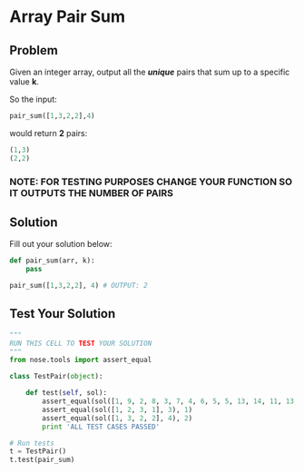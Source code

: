 # Array Pair Sum


## Problem

Given an integer array, output all the ***unique*** pairs that sum up to a specific value **k**.

So the input:
```python
pair_sum([1,3,2,2],4)
```

would return **2** pairs:
```python
(1,3)
(2,2)
```

### NOTE: FOR TESTING PURPOSES CHANGE YOUR FUNCTION SO IT OUTPUTS THE NUMBER OF PAIRS

## Solution 

Fill out your solution below:

```python
def pair_sum(arr, k):
    pass

pair_sum([1,3,2,2], 4) # OUTPUT: 2
```

## Test Your Solution
```python
"""
RUN THIS CELL TO TEST YOUR SOLUTION
"""
from nose.tools import assert_equal

class TestPair(object):

    def test(self, sol):
        assert_equal(sol([1, 9, 2, 8, 3, 7, 4, 6, 5, 5, 13, 14, 11, 13, -1], 10), 6)
        assert_equal(sol([1, 2, 3, 1], 3), 1)
        assert_equal(sol([1, 3, 2, 2], 4), 2)
        print 'ALL TEST CASES PASSED'

# Run tests
t = TestPair()
t.test(pair_sum)

```